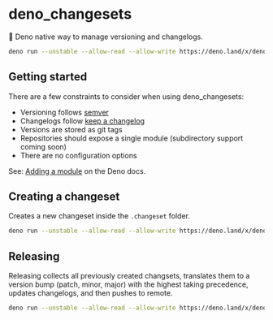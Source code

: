 # deno_changesets

🦕 Deno native way to manage versioning and changelogs.

```bash
deno run --unstable --allow-read --allow-write https://deno.land/x/deno_changesets/main.ts --help
```

## Getting started

There are a few constraints to consider when using deno_changesets:

- Versioning follows [semver](https://semver.org)
- Changelogs follow [keep a changelog](https://keepachangelog.com/en/1.0.0/)
- Versions are stored as git tags
- Repositories should expose a single module (subdirectory support coming soon)
- There are no configuration options

See: [Adding a module](https://deno.land/add_module) on the Deno docs.

## Creating a changeset

Creates a new changeset inside the `.changeset` folder.

```bash
deno run --unstable --allow-read --allow-write https://deno.land/x/deno_changesets/main.ts create
```

## Releasing

Releasing collects all previously created changsets, translates them to a
version bump (patch, minor, major) with the highest taking precedence, updates
changelogs, and then pushes to remote.

```bash
deno run --unstable --allow-read --allow-write https://deno.land/x/deno_changesets/main.ts release
```

